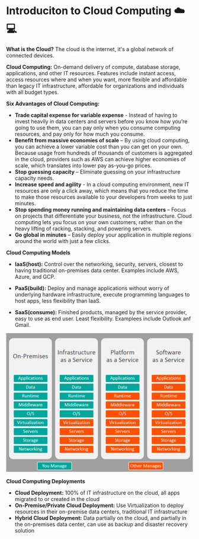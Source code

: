 # Introduciton to Cloud Computing :cloud::computer:

**What is the Cloud?** The cloud is the internet, it's a global network of connected devices.

**Cloud Computing:** On-demand delivery of compute, database storage, applications, and other IT resources. Features include instant access, access resources where and when you want, more flexible and affordable than legacy IT infrastructure, affordable for organizations and individuals with all budget types.

**Six Advantages of Cloud Computing:** 
* **Trade capital expense for variable expense** - Instead of having to invest heavily in data centers and servers before you know how you’re going to use them, you can pay only when you consume computing resources, and pay only for how much you consume.
* **Benefit from massive economies of scale** – By using cloud computing, you can achieve a lower variable cost than you can get on your own. Because usage from hundreds of thousands of customers is aggregated in the cloud, providers such as AWS can achieve higher economies of scale, which translates into lower pay as-you-go prices.
* **Stop guessing capacity** – Eliminate guessing on your infrastructure capacity needs. 
* **Increase speed and agility** - In a cloud computing environment, new IT resources are only a click away, which means that you reduce the time to make those resources available to your developers from weeks to just minutes.
* **Stop spending money running and maintaining data centers** – Focus on projects that differentiate your business, not the infrastructure. Cloud computing lets you focus on your own customers, rather than on the heavy lifting of racking, stacking, and powering servers.
* **Go global in minutes** – Easily deploy your application in multiple regions around the world with just a few clicks. 

**Cloud Computing Models** 

* **IaaS(host):** Control over the networking, security, servers, closest to having traditional on-premises data center. Examples include AWS, Azure, and GCP. 

* **PaaS(build):** Deploy and manage applications without worry of underlying hardware infrastructure, execute programming languages to host apps, less flexibility 
than IaaS.

* **SaaS(consume):** Finished products, managed by the service provider, easy to use as end user. Least flexibility. Examplees include Outlook anf Gmail.

![Computing Models](https://github.com/info-sec-guy/AWS/blob/master/Certs/AWS-Cloud-Practitioner/images/models.jpg)

**Cloud Computing Deployments**
* **Cloud Deployment:** 100% of IT infrastructure on the cloud, all apps migrated to or created in the cloud
* **On-Premise/Private Cloud Deployment:** Use Virtualization to deploy resources in their on-premise data centers, traditional IT infrastructure
* **Hybrid Cloud Deployment:** Data partially on the cloud, and partially in the on-premises data center, can use as backup and disaster recovery solution

